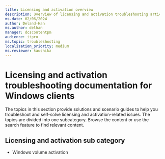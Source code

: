 ```yaml
---
title: Licensing and activation overview
description: Overview of licensing and activation troubleshooting articles for Windows clients.
ms.date: 02/06/2024
author: Deland-Han
ms.author: delhan
manager: dcscontentpm
audience: itpro
ms.topic: troubleshooting
localization_priority: medium
ms.reviewer: kaushika
---
```

# Licensing and activation troubleshooting documentation for Windows clients

The topics in this section provide solutions and scenario guides to help you troubleshoot and self-solve licensing and activation-related issues. The topics are divided into one subcategory. Browse the content or use the search feature to find relevant content.

## Licensing and activation sub category

- Windows volume activation
